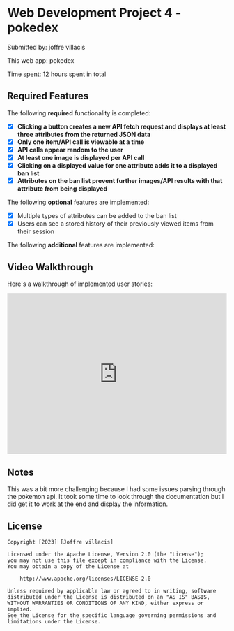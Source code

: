 # Web Development Project 4 - pokedex

Submitted by: joffre villacis

This web app: pokedex

Time spent: 12 hours spent in total

## Required Features

The following **required** functionality is completed:

- [x] **Clicking a button creates a new API fetch request and displays at least three attributes from the returned JSON data**
- [x] **Only one item/API call is viewable at a time**
- [x] **API calls appear random to the user**
- [x] **At least one image is displayed per API call**
- [x] **Clicking on a displayed value for one attribute adds it to a displayed ban list**
- [x] **Attributes on the ban list prevent further images/API results with that attribute from being displayed**

The following **optional** features are implemented:

- [x] Multiple types of attributes can be added to the ban list
- [x] Users can see a stored history of their previously viewed items from their session

The following **additional** features are implemented:

## Video Walkthrough

Here's a walkthrough of implemented user stories:

<div style="position: relative; padding-bottom: 72.8744939271255%; height: 0;"><iframe src="https://www.loom.com/embed/fb6b0e9e54524dbbaeaa21e0d6c818f2?sid=22ee6a91-33e9-4527-8dbb-499a3fb3913d" frameborder="0" webkitallowfullscreen mozallowfullscreen allowfullscreen style="position: absolute; top: 0; left: 0; width: 100%; height: 100%;"></iframe></div>

## Notes

This was a bit more challenging because I had some issues parsing through the pokemon api. It took some time to look through the documentation but I did get it to work at the end and display the information.

## License

    Copyright [2023] [Joffre villacis]

    Licensed under the Apache License, Version 2.0 (the "License");
    you may not use this file except in compliance with the License.
    You may obtain a copy of the License at

        http://www.apache.org/licenses/LICENSE-2.0

    Unless required by applicable law or agreed to in writing, software
    distributed under the License is distributed on an "AS IS" BASIS,
    WITHOUT WARRANTIES OR CONDITIONS OF ANY KIND, either express or implied.
    See the License for the specific language governing permissions and
    limitations under the License.
